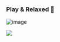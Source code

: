 ### Play & Relaxed 👋

![image](https://s1.ax1x.com/2020/07/12/U8CpgP.gif)

<!--
**6923403/6923403** is a ✨ _special_ ✨ repository because its `README.md` (this file) appears on your GitHub profile.

Here are some ideas to get you started:

- 🔭 I’m currently working on ...
- 🌱 I’m currently learning ...
- 👯 I’m looking to collaborate on ...
- 🤔 I’m looking for help with ...
- 💬 Ask me about ...
- 📫 How to reach me: ...
- 😄 Pronouns: ...
- ⚡ Fun fact: ...
-->

<p align='center'>
<img align='left' src="https://visitor-badge.glitch.me/badge?page_id=6923403.visitor-badge">
 <p/>
